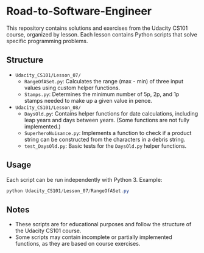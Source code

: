 # Road-to-Software-Engineer

This repository contains solutions and exercises from the Udacity CS101 course, organized by lesson. Each lesson contains Python scripts that solve specific programming problems.

## Structure

- `Udacity_CS101/Lesson_07/`
  - `RangeOfASet.py`: Calculates the range (max - min) of three input values using custom helper functions.
  - `Stamps.py`: Determines the minimum number of 5p, 2p, and 1p stamps needed to make up a given value in pence.
- `Udacity_CS101/Lesson_08/`
  - `DaysOld.py`: Contains helper functions for date calculations, including leap years and days between years. (Some functions are not fully implemented.)
  - `SuperheroNuisance.py`: Implements a function to check if a product string can be constructed from the characters in a debris string.
  - `test_DaysOld.py`: Basic tests for the `DaysOld.py` helper functions.

## Usage

Each script can be run independently with Python 3. Example:

```powershell
python Udacity_CS101/Lesson_07/RangeOfASet.py
```

## Notes
- These scripts are for educational purposes and follow the structure of the Udacity CS101 course.
- Some scripts may contain incomplete or partially implemented functions, as they are based on course exercises.